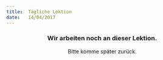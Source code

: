 ```yaml
---
title:  Tägliche Lektion
date:   14/04/2017
---
```


### <center>Wir arbeiten noch an dieser Lektion.</center>
<center>Bitte komme später zurück.</center>